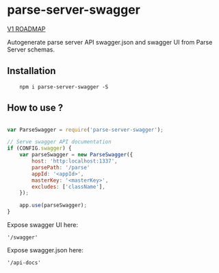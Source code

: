 parse-server-swagger
====================

[V1 ROADMAP](https://github.com/bhtz/parse-server-swagger/wiki/Roadmap)

Autogenerate parse server API swagger.json and swagger UI from Parse Server schemas.

Installation
------------

        npm i parse-server-swagger -S

How to use ?
------------

``` js

var ParseSwagger = require('parse-server-swagger');

// Serve swagger API documentation
if (CONFIG.swagger) {
    var parseSwagger = new ParseSwagger({
        host: 'http:localhost:1337',
        parsePath: '/parse'
        appId: '<appId>',
        masterKey: '<masterKey>',
        excludes: ['className'],
    });

    app.use(parseSwagger);
}

```

Expose swagger UI here: 
    
    '/swagger'

Expose swagger.json here:
    
    '/api-docs'
